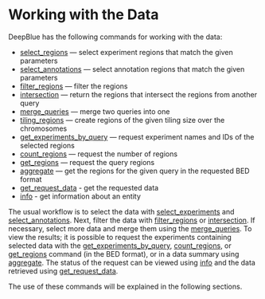 # Working with the Data

DeepBlue has the following commands for working with the data:

* [select_regions](http://deepblue.mpi-inf.mpg.de/api.php#api-select_regions) — select experiment regions that match the given parameters
* [select_annotations](http://deepblue.mpi-inf.mpg.de/api.php#api-select_annotations) — select annotation regions that match the given parameters
* [filter_regions](http://deepblue.mpi-inf.mpg.de/api.php#api-filter_regions) — filter the regions
* [intersection](http://deepblue.mpi-inf.mpg.de/api.php#api-intersection) — return the regions that intersect the regions from another query
* [merge_queries](http://deepblue.mpi-inf.mpg.de/api.php#api-merge_queries) — merge two queries into one
* [tiling_regions](http://deepblue.mpi-inf.mpg.de/api.php#api-tiling_regions) — create regions of the given tiling size over the chromosomes
* [get_experiments_by_query](http://deepblue.mpi-inf.mpg.de/api.php#api-get_experiments_by_query) — request experiment names and IDs of the selected regions
* [count_regions](http://deepblue.mpi-inf.mpg.de/api.php#api-count_regions) — request the number of regions
* [get_regions](http://deepblue.mpi-inf.mpg.de/api.php#api-get_regions) — request the query regions
* [aggregate](http://deepblue.mpi-inf.mpg.de/api.php#api-aggregate) — get the regions for the given query in the requested BED format
* [get_request_data](http://deepblue.mpi-inf.mpg.de/api.php#api-get_request_data) - get the requested data
* [info](http://deepblue.mpi-inf.mpg.de/api.php#api-info) - get information about an entity

The usual workflow is to select the data with [select_experiments](http://deepblue.mpi-inf.mpg.de/api.php#api-select_regions) and [select_annotations](http://deepblue.mpi-inf.mpg.de/api.php#api-select_annotations).
Next, filter the data with [filter_regions](http://deepblue.mpi-inf.mpg.de/api.php#api-filter_regions) or [intersection](http://deepblue.mpi-inf.mpg.de/api.php#api-intersection).
If necessary, select more data and merge them using the [merge_queries](http://deepblue.mpi-inf.mpg.de/api.php#api-merge_queries).
To view the results; it is possible to request the experiments containing selected data with the [get_experiments_by_query](http://deepblue.mpi-inf.mpg.de/api.php#api-get_experiments_by_query), [count_regions](http://deepblue.mpi-inf.mpg.de/api.php#api-count_regions), or [get_regions](http://deepblue.mpi-inf.mpg.de/api.php#api-get_regions) command (in the BED format), or in a data summary using [aggregate](http://deepblue.mpi-inf.mpg.de/api.php#api-aggregate). The status of the request can be viewed using [info](http://deepblue.mpi-inf.mpg.de/api.php#api-info) and the data retrieved using [get_request_data](http://deepblue.mpi-inf.mpg.de/api.php#api-get_request_data).

The use of these commands will be explained in the following sections.
